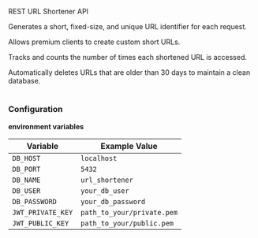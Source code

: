 REST URL Shortener API


Generates a short, fixed-size, and unique URL identifier for each request.

Allows premium clients to create custom short URLs.

Tracks and counts the number of times each shortened URL is accessed.

Automatically deletes URLs that are older than 30 days to maintain a clean database.

#


### Configuration
**environment variables** 

| Variable           | Example Value                |
|--------------------|------------------------------|
| `DB_HOST`          | `localhost`                  |
| `DB_PORT`          | `5432`                       |
| `DB_NAME`          | `url_shortener`              |
| `DB_USER`          | `your_db_user`               |
| `DB_PASSWORD`      | `your_db_password`           |
| `JWT_PRIVATE_KEY`  | `path_to_your/private.pem`   |
| `JWT_PUBLIC_KEY`   | `path_to_your/public.pem`    |